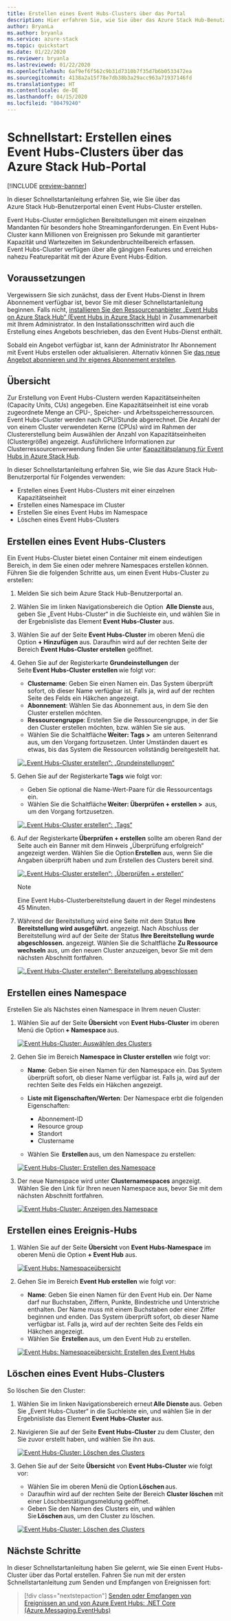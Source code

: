```yaml
---
title: Erstellen eines Event Hubs-Clusters über das Portal
description: Hier erfahren Sie, wie Sie über das Azure Stack Hub-Benutzerportal einen Event Hubs-Cluster erstellen.
author: BryanLa
ms.author: bryanla
ms.service: azure-stack
ms.topic: quickstart
ms.date: 01/22/2020
ms.reviewer: bryanla
ms.lastreviewed: 01/22/2020
ms.openlocfilehash: 6af9ef6f562c9b31d7310b7f35d7b6b0533472ea
ms.sourcegitcommit: 4138a2a15f78e7db38b3a29acc963a71937146fd
ms.translationtype: HT
ms.contentlocale: de-DE
ms.lasthandoff: 04/15/2020
ms.locfileid: "80479240"
---
```

# <a name="quickstart-create-an-event-hubs-cluster-using-the-azure-stack-hub-portal"></a>Schnellstart: Erstellen eines Event Hubs-Clusters über das Azure Stack Hub-Portal

[!INCLUDE [preview-banner](../includes/event-hubs-preview.md)]

In dieser Schnellstartanleitung erfahren Sie, wie Sie über das Azure Stack Hub-Benutzerportal einen Event Hubs-Cluster erstellen. 

Event Hubs-Cluster ermöglichen Bereitstellungen mit einem einzelnen Mandanten für besonders hohe Streaminganforderungen. Ein Event Hubs-Cluster kann Millionen von Ereignissen pro Sekunde mit garantierter Kapazität und Wartezeiten im Sekundenbruchteilbereich erfassen. Event Hubs-Cluster verfügen über alle gängigen Features und erreichen nahezu Featureparität mit der Azure Event Hubs-Edition.

## <a name="prerequisites"></a>Voraussetzungen

Vergewissern Sie sich zunächst, dass der Event Hubs-Dienst in Ihrem Abonnement verfügbar ist, bevor Sie mit dieser Schnellstartanleitung beginnen. Falls nicht, [installieren Sie den Ressourcenanbieter „Event Hubs on Azure Stack Hub“ (Event Hubs in Azure Stack Hub)](../operator/event-hubs-rp-overview.md) in Zusammenarbeit mit Ihrem Administrator. In den Installationsschritten wird auch die Erstellung eines Angebots beschrieben, das den Event Hubs-Dienst enthält. 

Sobald ein Angebot verfügbar ist, kann der Administrator Ihr Abonnement mit Event Hubs erstellen oder aktualisieren. Alternativ können Sie [das neue Angebot abonnieren und Ihr eigenes Abonnement erstellen](azure-stack-subscribe-services.md).

## <a name="overview"></a>Übersicht

Zur Erstellung von Event Hubs-Clustern werden Kapazitätseinheiten (Capacity Units, CUs) angegeben. Eine Kapazitätseinheit ist eine vorab zugeordnete Menge an CPU-, Speicher- und Arbeitsspeicherressourcen. Event Hubs-Cluster werden nach CPU/Stunde abgerechnet. Die Anzahl der von einem Cluster verwendeten Kerne (CPUs) wird im Rahmen der Clustererstellung beim Auswählen der Anzahl von Kapazitätseinheiten (Clustergröße) angezeigt. Ausführlichere Informationen zur Clusterressourcenverwendung finden Sie unter [Kapazitätsplanung für Event Hubs in Azure Stack Hub](../operator/event-hubs-rp-capacity-planning.md). 

In dieser Schnellstartanleitung erfahren Sie, wie Sie das Azure Stack Hub-Benutzerportal für Folgendes verwenden:
- Erstellen eines Event Hubs-Clusters mit einer einzelnen Kapazitätseinheit
- Erstellen eines Namespace im Cluster
- Erstellen Sie eines Event Hubs im Namespace
- Löschen eines Event Hubs-Clusters

## <a name="create-an-event-hubs-cluster"></a>Erstellen eines Event Hubs-Clusters

Ein Event Hubs-Cluster bietet einen Container mit einem eindeutigen Bereich, in dem Sie einen oder mehrere Namespaces erstellen können. Führen Sie die folgenden Schritte aus, um einen Event Hubs-Cluster zu erstellen: 

1. Melden Sie sich beim Azure Stack Hub-Benutzerportal an.
2. Wählen Sie im linken Navigationsbereich die Option  **Alle Dienste** aus, geben Sie „Event Hubs-Cluster“ in die Suchleiste ein, und wählen Sie in der Ergebnisliste das Element **Event Hubs-Cluster** aus.
3. Wählen Sie auf der Seite **Event Hubs-Cluster** im oberen Menü die Option **+ Hinzufügen** aus. Daraufhin wird auf der rechten Seite der Bereich **Event Hubs-Cluster erstellen** geöffnet.
4. Gehen Sie auf der Registerkarte **Grundeinstellungen** der Seite **Event Hubs-Cluster erstellen** wie folgt vor:  
   - **Clustername**: Geben Sie einen Namen ein. Das System überprüft sofort, ob dieser Name verfügbar ist. Falls ja, wird auf der rechten Seite des Felds ein Häkchen angezeigt. 
   - **Abonnement**: Wählen Sie das Abonnement aus, in dem Sie den Cluster erstellen möchten. 
   - **Ressourcengruppe**: Erstellen Sie die Ressourcengruppe, in der Sie den Cluster erstellen möchten, bzw. wählen Sie sie aus. 
   - Wählen Sie die Schaltfläche **Weiter: Tags >**  am unteren Seitenrand aus, um den Vorgang fortzusetzen. Unter Umständen dauert es etwas, bis das System die Ressourcen vollständig bereitgestellt hat. 

   [![„Event Hubs-Cluster erstellen“: „Grundeinstellungen“](media/event-hubs-quickstart-cluster-portal/1-create-cluster-basics.png)](media/event-hubs-quickstart-cluster-portal/1-create-cluster-basics.png#lightbox)

5. Gehen Sie auf der Registerkarte **Tags** wie folgt vor: 
   - Geben Sie optional die Name-Wert-Paare für die Ressourcentags ein.  
   - Wählen Sie die Schaltfläche **Weiter: Überprüfen + erstellen >**  aus, um den Vorgang fortzusetzen. 

   [![„Event Hubs-Cluster erstellen“: „Tags“](media/event-hubs-quickstart-cluster-portal/1-create-cluster-tags.png)](media/event-hubs-quickstart-cluster-portal/1-create-cluster-tags.png#lightbox)

6. Auf der Registerkarte **Überprüfen + erstellen** sollte am oberen Rand der Seite auch ein Banner mit dem Hinweis „Überprüfung erfolgreich“ angezeigt werden. Wählen Sie die Option **Erstellen** aus, wenn Sie die Angaben überprüft haben und zum Erstellen des Clusters bereit sind. 

   [![„Event Hubs-Cluster erstellen“: „Überprüfen + erstellen“](media/event-hubs-quickstart-cluster-portal/1-create-cluster-review.png)](media/event-hubs-quickstart-cluster-portal/1-create-cluster-review.png#lightbox)

   >[!NOTE]
   > Eine Event Hubs-Clusterbereitstellung dauert in der Regel mindestens 45 Minuten.

7. Während der Bereitstellung wird eine Seite mit dem Status **Ihre Bereitstellung wird ausgeführt.** angezeigt. Nach Abschluss der Bereitstellung wird auf der Seite der Status **Ihre Bereitstellung wurde abgeschlossen.** angezeigt. Wählen Sie die Schaltfläche **Zu Ressource wechseln** aus, um den neuen Cluster anzuzeigen, bevor Sie mit dem nächsten Abschnitt fortfahren.

   [![„Event Hubs-Cluster erstellen“: Bereitstellung abgeschlossen](media/event-hubs-quickstart-cluster-portal/1-deployment-complete.png)](media/event-hubs-quickstart-cluster-portal/1-deployment-complete.png#lightbox)


## <a name="create-a-namespace"></a>Erstellen eines Namespace

Erstellen Sie als Nächstes einen Namespace in Ihrem neuen Cluster:

1. Wählen Sie auf der Seite **Übersicht** von **Event Hubs-Cluster** im oberen Menü die Option **+ Namespace** aus. 

   [![Event Hubs-Cluster: Auswählen des Clusters](media/event-hubs-quickstart-cluster-portal/2-view-cluster.png)](media/event-hubs-quickstart-cluster-portal/2-view-cluster.png#lightbox)

2. Gehen Sie im Bereich **Namespace in Cluster erstellen** wie folgt vor:

   - **Name**: Geben Sie einen Namen für den Namespace ein. Das System überprüft sofort, ob dieser Name verfügbar ist. Falls ja, wird auf der rechten Seite des Felds ein Häkchen angezeigt. 
   - **Liste mit Eigenschaften/Werten**: Der Namespace erbt die folgenden Eigenschaften: 
     - Abonnement-ID 
     - Resource group 
     - Standort 
     - Clustername 

   - Wählen Sie  **Erstellen** aus, um den Namespace zu erstellen:

   [![Event Hubs-Cluster: Erstellen des Namespace](media/event-hubs-quickstart-cluster-portal/2-view-cluster-create-namespace.png)](media/event-hubs-quickstart-cluster-portal/2-view-cluster-create-namespace.png#lightbox)

3. Der neue Namespace wird unter **Clusternamespaces** angezeigt. Wählen Sie den Link für Ihren neuen Namespace aus, bevor Sie mit dem nächsten Abschnitt fortfahren. 

   [![Event Hubs-Cluster: Anzeigen des Namespace](media/event-hubs-quickstart-cluster-portal/2-view-cluster-with-namespace.png)](media/event-hubs-quickstart-cluster-portal/2-view-cluster-with-namespace.png#lightbox)

## <a name="create-an-event-hub"></a>Erstellen eines Ereignis-Hubs

1. Wählen Sie auf der Seite **Übersicht** von **Event Hubs-Namespace** im oberen Menü die Option **+ Event Hub** aus.  

   [![Event Hubs: Namespaceübersicht](media/event-hubs-quickstart-cluster-portal/3-event-hubs-namespace-overview.png)](media/event-hubs-quickstart-cluster-portal/3-event-hubs-namespace-overview.png#lightbox)

2. Gehen Sie im Bereich **Event Hub erstellen** wie folgt vor:
   - **Name**: Geben Sie einen Namen für den Event Hub ein. Der Name darf nur Buchstaben, Ziffern, Punkte, Bindestriche und Unterstriche enthalten. Der Name muss mit einem Buchstaben oder einer Ziffer beginnen und enden. Das System überprüft sofort, ob dieser Name verfügbar ist. Falls ja, wird auf der rechten Seite des Felds ein Häkchen angezeigt.
   - Wählen Sie  **Erstellen** aus, um den Event Hub zu erstellen.

   [![Event Hubs: Namespaceübersicht: Erstellen des Event Hubs](media/event-hubs-quickstart-cluster-portal/3-event-hubs-namespace-overview-create-event-hub.png)](media/event-hubs-quickstart-cluster-portal/3-event-hubs-namespace-overview-create-event-hub.png#lightbox)

## <a name="delete-an-event-hubs-cluster"></a>Löschen eines Event Hubs-Clusters

So löschen Sie den Cluster:

1. Wählen Sie im linken Navigationsbereich erneut **Alle Dienste** aus. Geben Sie „Event Hubs-Cluster“ in die Suchleiste ein, und wählen Sie in der Ergebnisliste das Element **Event Hubs-Cluster** aus.
2. Navigieren Sie auf der Seite **Event Hubs-Cluster** zu dem Cluster, den Sie zuvor erstellt haben, und wählen Sie ihn aus.

   [![Event Hubs-Cluster: Löschen des Clusters](media/event-hubs-quickstart-cluster-portal/4-delete-cluster-clusters.png)](media/event-hubs-quickstart-cluster-portal/4-delete-cluster-clusters.png#lightbox)

3. Gehen Sie auf der Seite **Übersicht** von **Event Hubs-Cluster** wie folgt vor:
   - Wählen Sie im oberen Menü die Option **Löschen** aus.  
   - Daraufhin wird auf der rechten Seite der Bereich **Cluster löschen** mit einer Löschbestätigungsmeldung geöffnet. 
   - Geben Sie den Namen des Clusters ein, und wählen Sie **Löschen** aus, um den Cluster zu löschen. 

   [![Event Hubs-Cluster: Löschen des Clusters](media/event-hubs-quickstart-cluster-portal/4-delete-cluster-delete.png)](media/event-hubs-quickstart-cluster-portal/4-delete-cluster-delete.png#lightbox)

## <a name="next-steps"></a>Nächste Schritte

In dieser Schnellstartanleitung haben Sie gelernt, wie Sie einen Event Hubs-Cluster über das Portal erstellen. Fahren Sie nun mit der ersten Schnellstartanleitung zum Senden und Empfangen von Ereignissen fort:  

> [!div class="nextstepaction"]
> [Senden oder Empfangen von Ereignissen an und von Azure Event Hubs: .NET Core (Azure.Messaging.EventHubs)](/azure/event-hubs/get-started-dotnet-standard-send-v2)
